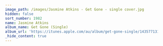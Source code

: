 ```yaml
---
image_path: /images/Jasmine Atkins - Get Gone - single cover.jpg
hidden: false
sort_number: 1982
name: Jasmine Atkins
album_name: Get Gone (Single)
album_url: 'https://itunes.apple.com/au/album/get-gone-single/1435771314'
_hide_content: true
---
```


